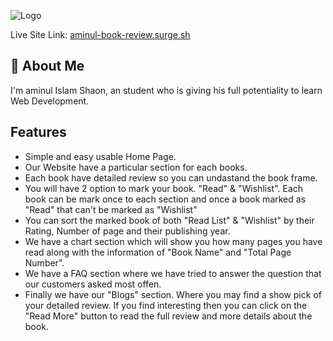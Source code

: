 
![Logo](https://i.ibb.co/Pgkz6ck/Banner-readme.png)


Live Site Link: [aminul-book-review.surge.sh](https://aminul-book-review.surge.sh/)

## 🚀 About Me
I'm aminul Islam Shaon, an student who is giving his full potentiality to learn Web Development.


## Features

- Simple and easy usable Home Page.
- Our Website have a particular section for each books.
- Each book have detailed review so you can undastand the book frame.
- You will have 2 option to mark your book. "Read" & "Wishlist". Each book can be mark once to each section and once a book marked as "Read" that can't be marked as "Wishlist"
- You can sort the marked book of both "Read List" & "Wishlist" by their Rating, Number of page and their publishing year.
- We have a chart section which will show you how many pages you have read along with the information of "Book Name" and "Total Page Number".
- We have a FAQ section where we have tried to answer the question that our customers asked most offen.
- Finally we have our "Blogs" section. Where you may find a show pick of your detailed review. If you find interesting then you can click on the "Read More" button to read the full review and more details about the book.

